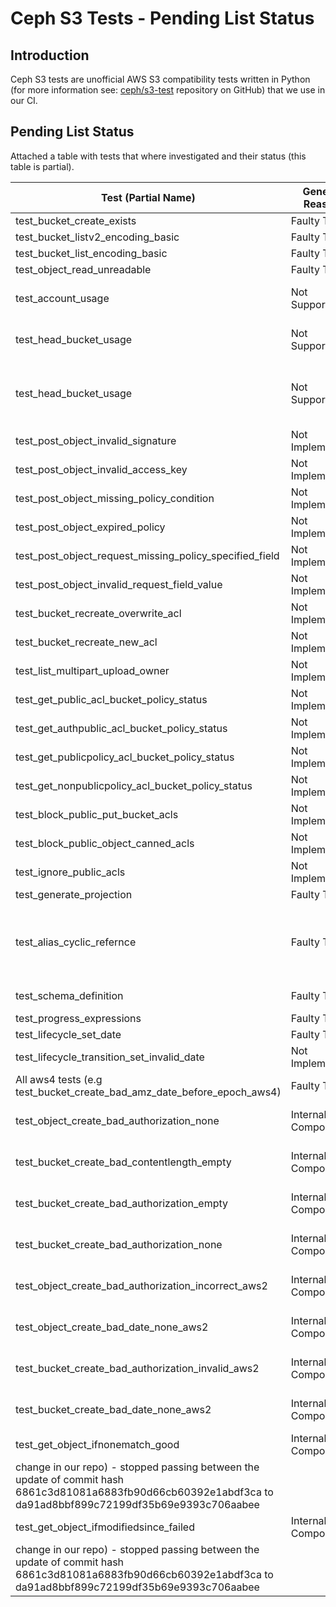 # Ceph S3 Tests - Pending List Status

## Introduction

Ceph S3 tests are unofficial AWS S3 compatibility tests written in Python (for more information see: [ceph/s3-test](https://github.com/ceph/s3-tests) repository on GitHub) that we use in our CI.

## Pending List Status

Attached a table with tests that where investigated and their status (this table is partial).

| Test (Partial Name)                                                                                                                                          | General Reason     | Issue Number                                       | Additional Comments                                                                                                                 |
| ------------------------------------------------------------------------------------------------------------------------------------------------------------ | ------------------ | -------------------------------------------------- | ----------------------------------------------------------------------------------------------------------------------------------- |
| test_bucket_create_exists                                                                                                                                    | Faulty Test        | [465](https://github.com/ceph/s3-tests/issues/465) |                                                                                                                                     |
| test_bucket_listv2_encoding_basic                                                                                                                            | Faulty Test        | [478](https://github.com/ceph/s3-tests/issues/478) |                                                                                                                                     |
| test_bucket_list_encoding_basic                                                                                                                              | Faulty Test        | [478](https://github.com/ceph/s3-tests/issues/478) |                                                                                                                                     |
| test_object_read_unreadable                                                                                                                                  | Faulty Test        | [480](https://github.com/ceph/s3-tests/issues/480) |                                                                                                                                     |
| test_account_usage                                                                                                                                           | Not Supported      |                                                    | Noobaa list_buckets() don't have support for usage                                                                                  |
| test_head_bucket_usage                                                                                                                                       | Not Supported      |                                                    | Noobaa list_buckets() don't have support for usage                                                                                  |
| test_head_bucket_usage                                                                                                                                       | Not Supported      |                                                    | S3 test expecting Prefix inside rules not inside Filter, But in our code Prefix expected inside Filter                              |
| test_post_object_invalid_signature                                                                                                                           | Not Implemented    |                                                    |                                                                                                                                     |
| test_post_object_invalid_access_key                                                                                                                          | Not Implemented    |                                                    |                                                                                                                                     |
| test_post_object_missing_policy_condition                                                                                                                    | Not Implemented    |                                                    |                                                                                                                                     |
| test_post_object_expired_policy                                                                                                                              | Not Implemented    |                                                    |                                                                                                                                     |
| test_post_object_request_missing_policy_specified_field                                                                                                      | Not Implemented    |                                                    |                                                                                                                                     |
| test_post_object_invalid_request_field_value                                                                                                                 | Not Implemented    |                                                    |                                                                                                                                     |
| test_bucket_recreate_overwrite_acl                                                                                                                           | Not Implemented    |                                                    |                                                                                                                                     |
| test_bucket_recreate_new_acl                                                                                                                                 | Not Implemented    |                                                    |                                                                                                                                     |
| test_list_multipart_upload_owner                                                                                                                             | Not Implemented    |                                                    |                                                                                                                                     |
| test_get_public_acl_bucket_policy_status                                                                                                                     | Not Implemented    |                                                    |                                                                                                                                     |
| test_get_authpublic_acl_bucket_policy_status                                                                                                                 | Not Implemented    |                                                    |                                                                                                                                     |
| test_get_publicpolicy_acl_bucket_policy_status                                                                                                               | Not Implemented    |                                                    |                                                                                                                                     |
| test_get_nonpublicpolicy_acl_bucket_policy_status                                                                                                            | Not Implemented    |                                                    |                                                                                                                                     |
| test_block_public_put_bucket_acls                                                                                                                            | Not Implemented    |                                                    |                                                                                                                                     |
| test_block_public_object_canned_acls                                                                                                                         | Not Implemented    |                                                    |                                                                                                                                     |
| test_ignore_public_acls                                                                                                                                      | Not Implemented    |                                                    |                                                                                                                                     |
| test_generate_projection                                                                                                                                     | Faulty Test        | [509](https://github.com/ceph/s3-tests/issues/509) |                                                                                                                                     |
| test_alias_cyclic_refernce                                                                                                                                   | Faulty Test        |                                                    | Stops execution after failure is returned instead of parsing error. I'm not opening issue as it might be related to outdated tests. |
| test_schema_definition                                                                                                                                       | Faulty Test        |                                                    | Same as test_alias_cyclic_refernce                                                                                                  |
| test_progress_expressions                                                                                                                                    | Faulty Test        | [508](https://github.com/ceph/s3-tests/issues/508) |                                                                                                                                     |
| test_lifecycle_set_date                                                                                                                                      | Faulty Test        | [510](https://github.com/ceph/s3-tests/issues/510) |                                                                                                                                     |
| test_lifecycle_transition_set_invalid_date                                                                                                                   | Not Implemented    |                                                    | added because of the following PR [7270](https://github.com/noobaa/noobaa-core/pull/7270#discussion_r1175123422)                    |
| All aws4 tests (e.g test_bucket_create_bad_amz_date_before_epoch_aws4)                                                                                       | Faulty Test        | [520](https://github.com/ceph/s3-tests/issues/520) |                                                                                                                                     |
| test_object_create_bad_authorization_none                                                                                                                    | Internal Component | [438](https://github.com/ceph/s3-tests/issues/438) | It used to pass in the past (not related to code change in our repo)                                                                |
| test_bucket_create_bad_contentlength_empty                                                                                                                   | Internal Component | [438](https://github.com/ceph/s3-tests/issues/438) | It used to pass in the past (not related to code change in our repo)                                                                |
| test_bucket_create_bad_authorization_empty                                                                                                                   | Internal Component | [438](https://github.com/ceph/s3-tests/issues/438) | It used to pass in the past (not related to code change in our repo)                                                                |
| test_bucket_create_bad_authorization_none                                                                                                                    | Internal Component | [438](https://github.com/ceph/s3-tests/issues/438) | It used to pass in the past (not related to code change in our repo)                                                                |
| test_object_create_bad_authorization_incorrect_aws2                                                                                                          | Internal Component | [438](https://github.com/ceph/s3-tests/issues/438) | It used to pass in the past (not related to code change in our repo)                                                                |
| test_object_create_bad_date_none_aws2                                                                                                                        | Internal Component | [438](https://github.com/ceph/s3-tests/issues/438) | It used to pass in the past (not related to code change in our repo)                                                                |
| test_bucket_create_bad_authorization_invalid_aws2                                                                                                            | Internal Component | [438](https://github.com/ceph/s3-tests/issues/438) | It used to pass in the past (not related to code change in our repo)                                                                |
| test_bucket_create_bad_date_none_aws2                                                                                                                        | Internal Component | [438](https://github.com/ceph/s3-tests/issues/438) | It used to pass in the past (not related to code change in our repo)                                                                |
| test_get_object_ifnonematch_good                                                                                                                             | Internal Component |                                                    | It used to pass in the past (not related to code                                                                                    |
| change in our repo) - stopped passing between the update of commit hash 6861c3d81081a6883fb90d66cb60392e1abdf3ca to da91ad8bbf899c72199df35b69e9393c706aabee |
| test_get_object_ifmodifiedsince_failed                                                                                                                       | Internal Component |                                                    | It used to pass in the past (not related to code                                                                                    |
| change in our repo) - stopped passing between the update of commit hash 6861c3d81081a6883fb90d66cb60392e1abdf3ca to da91ad8bbf899c72199df35b69e9393c706aabee |
